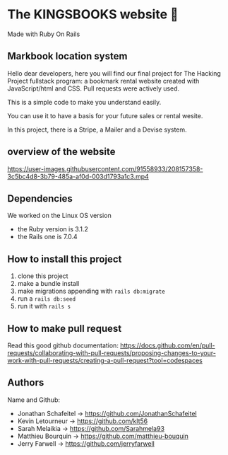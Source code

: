 
# The KINGSBOOKS website 👋

Made with Ruby On Rails

##  Markbook location system

Hello dear developers, here you will find our final project for The Hacking Project fullstack program: a bookmark rental website created with JavaScript/html and CSS. Pull requests were actively used.

This is a simple code to make you understand easily. 

You can use it to have a basis for your future sales or rental wesite.

In this project, there is a Stripe, a Mailer and a Devise system.

## overview of the website 

https://user-images.githubusercontent.com/91558933/208157358-3c5bc4d8-3b79-485a-af0d-003d1793a1c3.mp4

## Dependencies

We worked on the Linux OS version 

- the Ruby version is 3.1.2
- the Rails one is 7.0.4 

## How to install this project
1. clone this project
2. make a bundle install
3. make migrations appending with ```rails db:migrate```
4. run a ```rails db:seed```
5. run it with ```rails s```

## How to make pull request

Read this good github documentation:
https://docs.github.com/en/pull-requests/collaborating-with-pull-requests/proposing-changes-to-your-work-with-pull-requests/creating-a-pull-request?tool=codespaces

## Authors
Name and Github:

- Jonathan Schafeitel -> https://github.com/JonathanSchafeitel     
- Kevin Letourneur -> https://github.com/klt56
- Sarah Melaikia -> https://github.com/Sarahmela93
- Matthieu Bourquin -> https://github.com/matthieu-bouquin
- Jerry Farwell -> https://github.com/jerryfarwell
